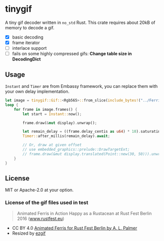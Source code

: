 # tinygif

A tiny gif decoder written in `no_std` Rust.
This crate requires about 20kB of memory to decode a gif.

- [x] basic decoding
- [x] frame iterator
- [ ] interlace support
- [ ] fails on some highly compressed gifs: **Change table size in DecodingDict**

## Usage

`Instant` and `Timer` are from Embassy framework, you can replace them with your own delay implementation.

```rust
let image = tinygif::Gif::<Rgb565>::from_slice(include_bytes!("../Ferris-240x240.gif")).unwrap();
loop {
    for frame in image.frames() {
        let start = Instant::now();

        frame.draw(&mut display).unwrap();

        let remain_delay = ((frame.delay_centis as u64) * 10).saturating_sub(start.elapsed().as_millis());
        Timer::after_millis(remain_delay).await;

        // Or, draw at given offset
        // use embedded_graphics::prelude::DrawTargetExt;
        // frame.draw(&mut display.translated(Point::new(30, 50))).unwrap();
    }
}
```

## License

MIT or Apache-2.0 at your option.

### License of the gif files used in test

> Animated Ferris in Action
> Happy as a Rustacean at Rust Fest Berlin 2016 (www.rustfest.eu)

- CC BY 4.0 [Animated Ferris for Rust Fest Berlin by A. L. Palmer](https://www.behance.net/gallery/42774743/Rustacean)
- Resized by [ezgif](https://ezgif.com/resize)
